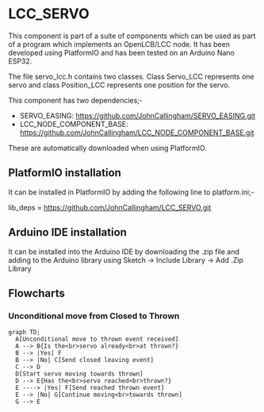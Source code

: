 # LCC_SERVO

This component is part of a suite of components which can be used as part of a program which implements an OpenLCB/LCC node. It has been developed using PlatformIO and has been tested on an Arduino Nano ESP32.

The file servo_lcc.h contains two classes. Class Servo_LCC represents one servo and class Position_LCC represents one position for the servo.

This component has two dependencies;-
- SERVO_EASING: https://github.com/JohnCallingham/SERVO_EASING.git
- LCC_NODE_COMPONENT_BASE: https://github.com/JohnCallingham/LCC_NODE_COMPONENT_BASE.git

These are automatically downloaded when using PlatformIO.

## PlatformIO installation

It can be installed in PlatformIO by adding the following line to platform.ini;-

lib_deps = https://github.com/JohnCallingham/LCC_SERVO.git

## Arduino IDE installation

It can be installed into the Arduino IDE by downloading the .zip file and adding to the Arduino library using Sketch -> Include Library -> Add .Zip Library

## Flowcharts

### Unconditional move from Closed to Thrown

``` mermaid
graph TD;
  A[Unconditional move to thrown event received]
  A --> B{Is the<br>servo already<br>at thrown?}
  B --> |Yes| F
  B --> |No| C[Send closed leaving event]
  C --> D
  D[Start servo moving towards thrown]
  D --> E{Has the<br>servo reached<br>thrown?}
  E ----> |Yes| F[Send reached thrown event]
  E --> |No| G[Continue moving<br>towards thrown]
  G --> E
```
